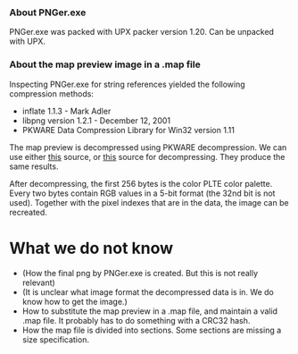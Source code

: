 ### About PNGer.exe
PNGer.exe was packed with UPX packer version 1.20. Can be unpacked with UPX.

### About the map preview image in a .map file
Inspecting PNGer.exe for string references yielded the following compression methods:
* inflate 1.1.3 - Mark Adler
* libpng version 1.2.1 - December 12, 2001
* PKWARE Data Compression Library for Win32 version 1.11

The map preview is decompressed using PKWARE decompression. We can use either [this](https://github.com/ladislav-zezula/StormLib/blob/master/src/pklib/explode.c) source, or [this](https://github.com/madler/zlib/blob/master/contrib/blast/blast.c) source for decompressing. They produce the same results.

After decompressing, the first 256 bytes is the color PLTE color palette. Every two bytes contain RGB values in a 5-bit format (the 32nd bit is not used).
Together with the pixel indexes that are in the data, the image can be recreated.

# What we do not know
* (How the final png by PNGer.exe is created. But this is not really relevant)
* (It is unclear what image format the decompressed data is in. We do know how to get the image.)
* How to substitute the map preview in a .map file, and maintain a valid .map file. It probably has to do something with a CRC32 hash.
* How the map file is divided into sections. Some sections are missing a size specification.
